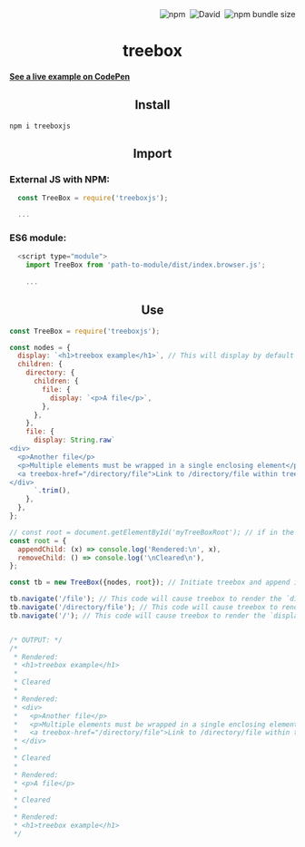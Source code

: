 <div align="right">
  <img alt="npm" src="https://img.shields.io/npm/v/treeboxjs">&nbsp;
  <img alt="David" src="https://img.shields.io/david/jaredgorski/treebox">&nbsp;
  <img alt="npm bundle size" src="https://img.shields.io/bundlephobia/min/treeboxjs">
</div>

<div align="center">
  <h1>
    treebox
  </h1>
</div>

#### [See a live example on CodePen](https://codepen.io/jaredgorski/pen/XWmKVPQ)

<div align="center">
  <h2>
    Install
  </h2>
</div>

```
npm i treeboxjs
```

<div align="center">
  <h2>
    Import
  </h2>
</div>
<h3>
  External JS with NPM:
</h3>

```js
  const TreeBox = require('treeboxjs');

  ...
```

<h3>
  ES6 module:
</h3>

```js
  <script type="module">
    import TreeBox from 'path-to-module/dist/index.browser.js';
    
    ...
```

<div align="center">
  <h2>
    Use
  </h2>
</div>

```js
const TreeBox = require('treeboxjs');

const nodes = {
  display: `<h1>treebox example</h1>`, // This will display by default when treebox is rendered
  children: {
    directory: {
      children: {
        file: {
          display: `<p>A file</p>`,
        },
      },
    },
    file: {
      display: String.raw`
<div>
  <p>Another file</p>
  <p>Multiple elements must be wrapped in a single enclosing element</p>
  <a treebox-href="/directory/file">Link to /directory/file within treebox</a>
</div>
      `.trim(),
    },
  },
};

// const root = document.getElementById('myTreeBoxRoot'); // if in the browser
const root = {
  appendChild: (x) => console.log('Rendered:\n', x),
  removeChild: () => console.log('\nCleared\n'),
};

const tb = new TreeBox({nodes, root}); // Initiate treebox and append it to the "root" element

tb.navigate('/file'); // This code will cause treebox to render the `display` HTML at `nodes.children.file`
tb.navigate('/directory/file'); // This code will cause treebox to render the `display` HTML at `nodes.children.directory.children.file`
tb.navigate('/'); // This code will cause treebox to render the `display` HTML at `nodes.children`


/* OUTPUT: */
/*
 * Rendered:
 * <h1>treebox example</h1>
 * 
 * Cleared
 * 
 * Rendered:
 * <div>
 *   <p>Another file</p>
 *   <p>Multiple elements must be wrapped in a single enclosing element</p>
 *   <a treebox-href="/directory/file">Link to /directory/file within treebox</a>
 * </div>
 * 
 * Cleared
 * 
 * Rendered:
 * <p>A file</p>
 * 
 * Cleared
 * 
 * Rendered:
 * <h1>treebox example</h1>
 */
```

